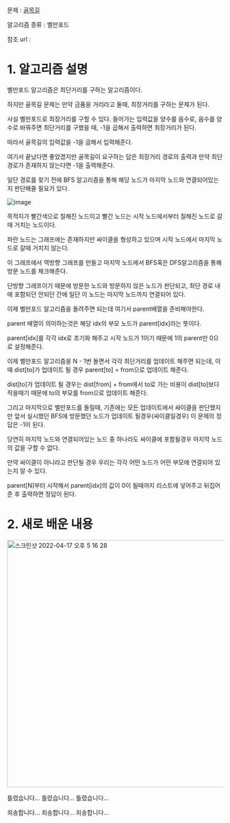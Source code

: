 문제 : [골목길](https://www.acmicpc.net/problem/1738)

알고리즘 종류 : 벨만포드

참조 url :

# 1. 알고리즘 설명

벨만포드 알고리즘은 최단거리를 구하는 알고리즘이다.

하지만 골목길 문제는 만약 금품을 거리라고 둘때, 최장거리를 구하는 문제가 된다.

사실 벨만포드로 최장거리를 구할 수 있다. 들어가는 입력값을 양수를 음수로, 음수를 양수로 바꿔주면 최단거리를 구했을 때, -1을 곱해서 출력하면 최장거리가 된다.

따라서 골목길의 입력값을 -1을 곱해서 입력해준다.

여기서 끝났다면 좋았겠지만 골목길이 요구하는 답은 최장거리 경로의 출력과 만약 최단 경로가 존재하지 않는다면 -1을 출력해준다.

일단 경로를 찾기 전에 BFS 알고리즘을 통해 해당 노드가 마지막 노드와 연결되어있는지 판단해줄 필요가 있다.

![image](https://user-images.githubusercontent.com/24482602/163707331-197b76c0-9a76-4183-9078-b6807a1f4e05.png)

목적지가 빨간색으로 칠해진 노드이고 빨간 노드는 시작 노드에서부터 칠해진 노드로 갈때 거치는 노드이다.

파란 노드는 그래프에는 존재하지만 싸이클을 형성하고 있으며 시작 노드에서 마지막 노드로 갈때 거치지 않는다.

이 그래프에서 역방향 그래프를 만들고 마지막 노드에서 BFS혹은 DFS알고리즘을 통해 방문 노드를 체크해준다.

단방향 그래프이기 때문에 방문한 노드와 방문하지 않은 노드가 판단되고, 최단 경로 내에 포함되던 안되던 간에 일단 이 노드는 마지막 노드까지 연결되어 있다.

이제 벨만포드 알고리즘을 돌려주면 되는데 여기서 parent배열을 준비해야한다.

parent 배열이 의미하는것은 해당 idx의 부모 노드가 parent[idx]라는 뜻이다.

parent[idx]를 각각 idx로 초기화 해주고 시작 노드가 1이기 때문에 1의 parent만 0으로 설정해준다.

이제 벨만포드 알고리즘을 N - 1번 돌면서 각각 최단거리를 업데이트 해주면 되는데, 이 때 dist[to]가 업데이트 될 경우 parent[to] = from으로 업데이트 해준다.

dist[to]가 업데이트 될 경우는 dist[from] + from에서 to로 가는 비용이 dist[to]보다 작을때기 때문에 to의 부모를 from으로 업데이트 해준다.

그리고 마지막으로 벨만포드를 돌릴때, 기존에는 모든 업데이트에서 싸이클을 판단했지만 앞서 실시했던 BFS에 방문했던 노드가 업데이트 될경우(싸이클일경우) 이 문제의 정답은 -1이 된다.

당연히 마지막 노드와 연결되어있는 노드 중 하나라도 싸이클에 포함될경우 마지막 노드의 값을 구할 수 없다.

만약 싸이클이 아니라고 판단될 경우 우리는 각각 어떤 노드가 어떤 부모에 연결되어 있는지 알 수 있다.

parent[N]부터 시작해서 parent[idx]의 값이 0이 될때까지 리스트에 넣어주고 뒤집어준 후 출력하면 정답이 된다.

# 2. 새로 배운 내용

<img width="577" alt="스크린샷 2022-04-17 오후 5 16 28" src="https://user-images.githubusercontent.com/24482602/163706630-6bf80706-ce1d-4159-8870-dc5eac31305a.png">

틀렸습니다... 틀렸습니다... 틀렸습니다...

죄송합니다... 죄송합니다... 죄송합니다...

